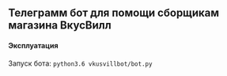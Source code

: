## Телеграмм бот для помощи сборщикам магазина ВкусВилл

#### Эксплуатация

Запуск бота:
``` python3.6 vkusvillbot/bot.py ```

